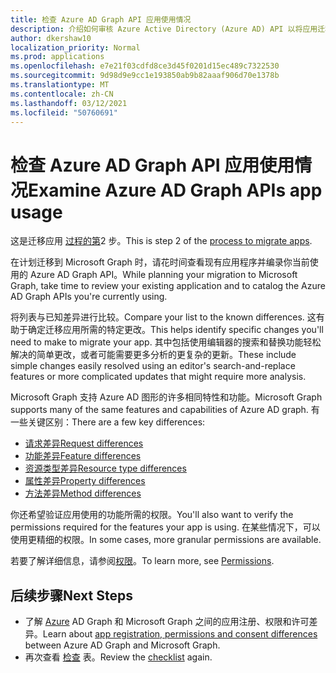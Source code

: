 ```yaml
---
title: 检查 Azure AD Graph API 应用使用情况
description: 介绍如何审核 Azure Active Directory (Azure AD) API 以将应用迁移到 Microsoft Graph API。
author: dkershaw10
localization_priority: Normal
ms.prod: applications
ms.openlocfilehash: e7e21f03cdfd8ce3d45f0201d15ec489c7322530
ms.sourcegitcommit: 9d98d9e9cc1e193850ab9b82aaaf906d70e1378b
ms.translationtype: MT
ms.contentlocale: zh-CN
ms.lasthandoff: 03/12/2021
ms.locfileid: "50760691"
---
```

# <a name="examine-azure-ad-graph-apis-app-usage"></a><span data-ttu-id="123c2-103">检查 Azure AD Graph API 应用使用情况</span><span class="sxs-lookup"><span data-stu-id="123c2-103">Examine Azure AD Graph APIs app usage</span></span>

<span data-ttu-id="123c2-104">这是迁移应用 [过程的第](migrate-azure-ad-graph-planning-checklist.md)2 步。</span><span class="sxs-lookup"><span data-stu-id="123c2-104">This is step 2 of the [process to migrate apps](migrate-azure-ad-graph-planning-checklist.md).</span></span>

<span data-ttu-id="123c2-105">在计划迁移到 Microsoft Graph 时，请花时间查看现有应用程序并编录你当前使用的 Azure AD Graph API。</span><span class="sxs-lookup"><span data-stu-id="123c2-105">While planning your migration to Microsoft Graph, take time to review your existing application and to catalog the Azure AD Graph APIs you're currently using.</span></span>

<span data-ttu-id="123c2-106">将列表与已知差异进行比较。</span><span class="sxs-lookup"><span data-stu-id="123c2-106">Compare your list to the known differences.</span></span>  <span data-ttu-id="123c2-107">这有助于确定迁移应用所需的特定更改。</span><span class="sxs-lookup"><span data-stu-id="123c2-107">This helps identify specific changes you'll need to make to migrate your app.</span></span>  <span data-ttu-id="123c2-108">其中包括使用编辑器的搜索和替换功能轻松解决的简单更改，或者可能需要更多分析的更复杂的更新。</span><span class="sxs-lookup"><span data-stu-id="123c2-108">These include simple changes easily resolved using an editor's search-and-replace features or more complicated updates that might require more analysis.</span></span>

<span data-ttu-id="123c2-109">Microsoft Graph 支持 Azure AD 图形的许多相同特性和功能。</span><span class="sxs-lookup"><span data-stu-id="123c2-109">Microsoft Graph supports many of the same features and capabilities of Azure AD graph.</span></span>  <span data-ttu-id="123c2-110">有一些关键区别：</span><span class="sxs-lookup"><span data-stu-id="123c2-110">There are a few key differences:</span></span>

- [<span data-ttu-id="123c2-111">请求差异</span><span class="sxs-lookup"><span data-stu-id="123c2-111">Request differences</span></span>](migrate-azure-ad-graph-request-differences.md)
- [<span data-ttu-id="123c2-112">功能差异</span><span class="sxs-lookup"><span data-stu-id="123c2-112">Feature differences</span></span>](migrate-azure-ad-graph-feature-differences.md)
- [<span data-ttu-id="123c2-113">资源类型差异</span><span class="sxs-lookup"><span data-stu-id="123c2-113">Resource type differences</span></span>](migrate-azure-ad-graph-resource-differences.md)
- [<span data-ttu-id="123c2-114">属性差异</span><span class="sxs-lookup"><span data-stu-id="123c2-114">Property differences</span></span>](migrate-azure-ad-graph-property-differences.md)
- [<span data-ttu-id="123c2-115">方法差异</span><span class="sxs-lookup"><span data-stu-id="123c2-115">Method differences</span></span>](migrate-azure-ad-graph-method-differences.md)

<span data-ttu-id="123c2-116">你还希望验证应用使用的功能所需的权限。</span><span class="sxs-lookup"><span data-stu-id="123c2-116">You'll also want to verify the permissions required for the features your app is using.</span></span>  <span data-ttu-id="123c2-117">在某些情况下，可以使用更精细的权限。</span><span class="sxs-lookup"><span data-stu-id="123c2-117">In some cases, more granular permissions are available.</span></span>

<span data-ttu-id="123c2-118">若要了解详细信息，请参阅[权限](permissions-reference.md)。</span><span class="sxs-lookup"><span data-stu-id="123c2-118">To learn more, see [Permissions](permissions-reference.md).</span></span>

## <a name="next-steps"></a><span data-ttu-id="123c2-119">后续步骤</span><span class="sxs-lookup"><span data-stu-id="123c2-119">Next Steps</span></span>

- <span data-ttu-id="123c2-120">了解 [Azure](migrate-azure-ad-graph-app-registration.md) AD Graph 和 Microsoft Graph 之间的应用注册、权限和许可差异。</span><span class="sxs-lookup"><span data-stu-id="123c2-120">Learn about [app registration, permissions and consent differences](migrate-azure-ad-graph-app-registration.md) between Azure AD Graph and Microsoft Graph.</span></span>
- <span data-ttu-id="123c2-121">再次查看 [检查](migrate-azure-ad-graph-planning-checklist.md) 表。</span><span class="sxs-lookup"><span data-stu-id="123c2-121">Review the [checklist](migrate-azure-ad-graph-planning-checklist.md) again.</span></span>

